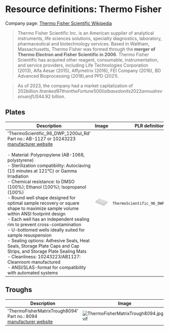 # Resource definitions: Thermo Fisher

Company page: [Thermo Fisher Scientific Wikipedia](https://en.wikipedia.org/wiki/Thermo_Fisher_Scientific)

> Thermo Fisher Scientific Inc. is an American supplier of analytical instruments, life sciences solutions, specialty diagnostics, laboratory, pharmaceutical and biotechnology services. Based in Waltham, Massachusetts, Thermo Fisher was formed through the **merger of Thermo Electron and Fisher Scientific in 2006**. Thermo Fisher Scientific has acquired other reagent, consumable, instrumentation, and service providers, including Life Technologies Corporation (2013), Alfa Aesar (2015), Affymetrix (2016), FEI Company (2016), BD Advanced Bioprocessing (2018),and PPD (2021).

> As of 2023, the company had a market capitalization of $202 billion. It ranked 97th on the Fortune 500 list based on its 2022 annual revenue of US$44.92 billion.


## Plates

| Description               | Image              | PLR definition |
|--------------------|--------------------|--------------------|
| 'ThermoScientific_96_DWP_1200ul_Rd'<br>Part no.: AB-1127 or 10243223<br>[manufacturer website](https://www.fishersci.co.uk/shop/products/product/10243223) <br><br>- Material: Polypropylene (AB-1068, polystyrene) <br>- Sterilization compatibility: Autoclaving (15 minutes at 121°C) or Gamma Irradiation <br>- Chemical resistance: to DMSO (100%); Ethanol (100%); Isopropanol (100%) <br>- Round well shape designed for optimal sample recovery or square shape to maximize sample volume within ANSI footprint design <br>- Each well has an independent sealing rim to prevent cross-contamination <br>- U-bottomed wells ideally suited for sample resuspension <br>- Sealing options: Adhesive Seals, Heat Seals, Storage Plate Caps and Cap Strips, and Storage Plate Sealing Mats <br>- Cleanliness: 10243223/AB1127: Cleanroom manufactured <br>- ANSI/SLAS-format for compatibility with automated systems | <img src="imgs/ThermoScientific_96_DWP_1200ul_Rd.webp" alt="ThermoScientific_96_DWP_1200ul_Rd" style="width:250px;"/> | `ThermoScientific_96_DWP_1200ul_Rd` |


## Troughs

| Description               | Image              | PLR definition |
|--------------------|--------------------|--------------------|
| 'ThermoFisherMatrixTrough8094'<br>Part no.: 8094<br>[manufacturer website](https://www.thermofisher.com/order/catalog/product/8094) | <img src="imgs/ThermoFisherMatrixTrough8094.jpg.avif" alt="ThermoFisherMatrixTrough8094.jpg.avif" width="250"/> | `ThermoFisherMatrixTrough8094` |
